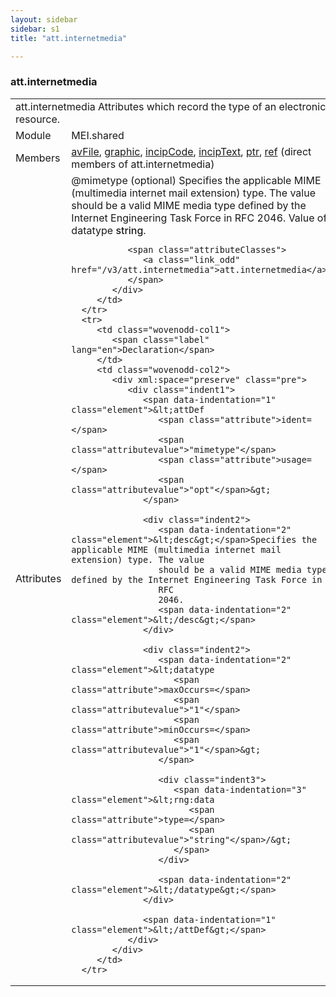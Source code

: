 ```yaml
---
layout: sidebar
sidebar: s1
title: "att.internetmedia"

---
```


<div class="classSpec att">
   <h3 id="att.internetmedia">att.internetmedia</h3>
   <table class="wovenodd">
      <tr>
         <td colspan="2" class="wovenodd-col2">
            <span class="label">att.internetmedia</span> Attributes which record the type of an electronic resource.
         </td>
      </tr>
      <tr>
         <td class="wovenodd-col1">
            <span class="label" lang="en">Module</span>
         </td>
         <td class="wovenodd-col2">MEI.shared</td>
      </tr>
      <tr>
         <td class="wovenodd-col1">
            <span class="label" lang="en">Members</span>
         </td>
         <td class="wovenodd-col2">
            <div class="parent">
               <div>
                  <a class="link_odd_elementSpec" href="/v3/avFile">avFile</a>, 
                  <a class="link_odd_elementSpec" href="/v3/graphic">graphic</a>, 
                  <a class="link_odd_elementSpec" href="/v3/incipCode">incipCode</a>, 
                  <a class="link_odd_elementSpec" href="/v3/incipText">incipText</a>, 
                  <a class="link_odd_elementSpec" href="/v3/ptr">ptr</a>, 
                  <a class="link_odd_elementSpec" href="/v3/ref">ref</a> (direct members of att.internetmedia)
               </div>
            </div>
         </td>
      </tr>
      <tr>
         <td class="wovenodd-col1">
            <span class="label" lang="en">Attributes</span>
         </td>
         <td class="wovenodd-col2">
            <div class="attributeDef">
               <span class="attribute">@mimetype</span>
               <span class="attributeUsage">(optional)</span>
               <span class="attributeDesc">Specifies the applicable MIME (multimedia internet mail extension) type. The value
                  should be a valid MIME media type defined by the Internet Engineering Task Force in
                  RFC
                  2046.
               </span>
               Value of datatype 
               <span style="font-weight: 500;">string</span>.
               
               <span class="attributeClasses">
                  <a class="link_odd" href="/v3/att.internetmedia">att.internetmedia</a>
               </span>
            </div>
         </td>
      </tr>
      <tr>
         <td class="wovenodd-col1">
            <span class="label" lang="en">Declaration</span>
         </td>
         <td class="wovenodd-col2">
            <div xml:space="preserve" class="pre">
               <div class="indent1">
                  <span data-indentation="1" class="element">&lt;attDef 
                     <span class="attribute">ident=</span>
                     <span class="attributevalue">"mimetype"</span> 
                     <span class="attribute">usage=</span>
                     <span class="attributevalue">"opt"</span>&gt;
                  </span>
                  
                  <div class="indent2">
                     <span data-indentation="2" class="element">&lt;desc&gt;</span>Specifies the applicable MIME (multimedia internet mail extension) type. The value
                     should be a valid MIME media type defined by the Internet Engineering Task Force in
                     RFC
                     2046.
                     <span data-indentation="2" class="element">&lt;/desc&gt;</span>
                  </div>
                  
                  <div class="indent2">
                     <span data-indentation="2" class="element">&lt;datatype 
                        <span class="attribute">maxOccurs=</span>
                        <span class="attributevalue">"1"</span> 
                        <span class="attribute">minOccurs=</span>
                        <span class="attributevalue">"1"</span>&gt;
                     </span>
                     
                     <div class="indent3">
                        <span data-indentation="3" class="element">&lt;rng:data 
                           <span class="attribute">type=</span>
                           <span class="attributevalue">"string"</span>/&gt;
                        </span>
                     </div>
                     
                     <span data-indentation="2" class="element">&lt;/datatype&gt;</span>
                  </div>
                  
                  <span data-indentation="1" class="element">&lt;/attDef&gt;</span>
               </div>
            </div>
         </td>
      </tr>
   </table>
</div>